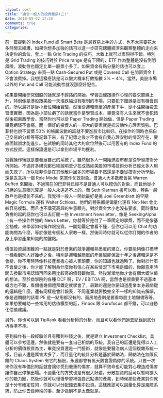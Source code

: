 ```yaml
---
layout: post
title: "適合一般人的投資體系(二)"
date: 2018-09-02 17:30
comments: true
categories: 
---
```

前一篇提到的 Index Fund 或 Smart Beta 是最容易上手的方式，也不太需要花太多時間去維護，如果你想多加強的話可以進一步研究總體經濟來觀察整體的走向來決定你的倉位，套上一點 Grid Trading 的技巧，大致上就可以表現得不錯。特別是 Grid Trading 的技巧對於 Price range 是有下限的，ETF 作為整體是沒有倒閉風險，波動性也鐵定比單一股票小多了。如果資金有點分量的話也可以套上 Option Strategy 來買一點 Cash-Secured Put 或是 Covered Call 在閒置資金上不會浪費掉。我想這樣應該是可以蠻大機率打敗指數 3% ~ 4%。當然，美股市場以外的 Put and Call 可能流動性就沒那麼好配合。

如果要開始研究個股的話就是不歸路的開始，學習曲線跟操作心理的要求直線上升，特別像是港股跟美股一天漲跌幅沒有限制的市場，只要犯下錯誤是沒有機會跑的。所以最好是從小倉位開始實驗，然後從邏輯簡單的產業下手，從小注開始投去習慣實戰，因為是小部位虧了的話就當作是學習成本。畢竟沒有人生來就不會犯錯然後把東西學會。當然你也可以從 Paper Trading 開始做，但是 Paper Trading 畢竟虧錢不會痛，而一個好的投資人的一項大的要素就是抗波動性心理素質強。巴菲特也說不習慣 50% 的帳面波動的話就不要進股市比較好。在操作的同時也把自己交易的分析等等記錄下來，有了紀錄之後才不會有自我心理安慰的情況存在，要直面錯誤才能進步。在試驗的同時其他大的倉位然後可以用舊有的 Index Fund 的方式投資。這樣保證還是可以拿到市場平均獲利。

實戰操作後就是要發展自己的系統了。雖然很多人一開始進股市都是從學習技術分析開始，不過許多研究都已經說明至少在成熟如美股的市場技術分析已經太多人用而失效了，所以除非你是在其他散戶居多的市場要不然還是不要從技術分析學起。還是乖乖挑一個 Role Model 來當作仿效對象。普通人大多數都會挑 Warren Buffett 來開始，不過現在的巴菲特已經不是普通人可以模仿的對象，而且他從小打磨的生意眼光算是一般人永遠追不上的。而 Seth Klarman 書可以看，體系一般散戶也是模仿不來的。我覺得一般人一開始最好是挑 Joel Greenblatt 的早期 Magic Formula 還有 Walter Schloss。他們的體系都是偏量化還有 Net-Net 會比較容易複製。而且也不講究高超的生意眼光，對於資金大小也沒有要求。同時假如負擔的起的話你也可以去訂閱一些 Investment Newsletter，像是 SeekingAlpha 上有一些操作性強的 News Letter，你就等於是付了一筆固定的學費，而不是像基金抽成，來學習如何操作跟投資。一開始鐵定會看不懂，但你也可以用 Chat 的功能詢問為什麼，等於像是有個私人家教一樣。然後同時你就可以從你訂閱的作者的身上學習產業知識的關鍵點。

價值投資最困難的一點就是對於產業的競爭邏輯熟悉度的建立，你要能夠像打橋牌一樣看到別人好幾步之後，特別是邏輯越簡單的產業越能保證十年之後邏輯還是不會變，你不用時時像科技產業擔心被人家顛覆，你的知識也就過時了。你對於什麼不會變之後，你才能了解到為什麼你有信心在某些情況下市場是錯的，你願意用時間去換取市場認錯再回來用比較高的價錢跟你買。然後漸漸地你才會有個大概估值的想法。至於商學院的各種 DCF 啊，EV / EBITDA 啊，當然也是很重要不過基本概念也不難，看個書幾個禮拜鐵定就學會了。最難的還是你要知道產業本身最關鍵的邏輯是什麼，還有同樣是會計報表，不同產業就要換完全不一樣的知識去解讀，像是週期股的話看 PE 是一點用都沒有的，而房地產則是要看每股土地儲備等等。如果想要輔助一些常用的估值模型的話，Finbox 跟 Gurufocus 都不錯，可以自動化估值建議。

另外，你也可以到 TipRank 看看分析師的分析，而且可以看他們過去紀錄到底分析得準不準。

等到操作有一段經驗並且有賺到些錢之後，就是建立 Investment Checklist，具體可以參考這邊。然後就是要有一套自己相信的系統。我自己的話還是覺得以人工分析的價值投資為主，畢竟投資還是一門藝術，就像是要醫治病人這個複雜系統一樣，目前人還是厲害太多了，而且量化的統計分析是基於歸納法，歸納法在無限反饋的 Chaos System 有它的極限，永遠都會有黑天鵝會證偽你的系統。只要一次來你沒有準備到的話就會讓你受到嚴重的傷害，就算不致命也可能對心理造成傷害讓你自己停損出場。不過量化的方式也是有很大好處，分散投資的話可以暫時擴大你的能力圈，然後你就可以慢慢學習補強自己點滿的產業，到時候那些產業對你就是十分有確定性的，你就可以分配錢去集中投資。這樣應該可以說量化算是風險系統，防止你去做極端的事，至少做到不是太蠢就是。

